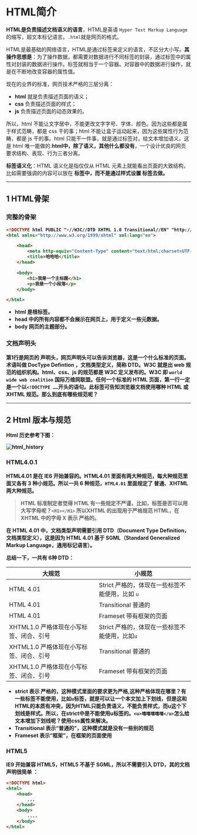 # HTML简介

**HTML是负责描述文档语义的语言**，HTML是英语 `Hyper Text Markup Language` 的缩写，超文本标记语言。`.html`就是网页的格式。

HTML是最基础的网络语言，HTML是通过标签来定义的语言，不区分大小写。**其操作思想是**：为了操作数据，都需要对数据进行不同标签的封装，通过标签中的属性对封装的数据进行操作。标签就相当于一个容器。对容器中的数据进行操作，就是在不断地改变容器的属性值。

现在的业界的标准，网页技术严格的三层分离：

- **html** 就是负责描述页面的语义；
- **css** 负责描述页面的样式；
- **js** 负责描述页面的动态效果的。

所以，html 不能让文字居中，不能更改文字字号、字体、颜色。因为这些都是属于样式范畴，都是 css 干的事；html 不能让盒子运动起来，因为这些属性行为范畴，都是 js 干的事。html 只能干一件事，就是通过标签对，给文本增加语义。这是 html 唯一能做的.**html中，除了语义，其他什么都没有**，一个设计优良的网页要求结构、表现、行为三者分离。

**标签语义化**：HTML 语义化是指仅仅从 HTML 元素上就能看出页面的大致结构，比如需要强调的内容可以放在 <strong> 标签中，而不是通过样式设置 <span> 标签去做。

---

## 1 HTML骨架

### 完整的骨架

```html
<!DOCTYPE html PUBLIC "-//W3C//DTD XHTML 1.0 Transitional//EN" "http://www.w3.org/TR/xhtml1/DTD/xhtml1-transitional.dtd">
<html xmlns="http://www.w3.org/1999/xhtml" xml:lang="en">

    <head>
        <meta http-equiv="Content-Type" content="text/html;charset=UTF-8">
        <title>哈哈哈</title>
    </head>

    <body>
        <h1>我是一个主标题</h1>
        <p>我是一个小段落</p>
    </body>

</html>
```

- html 是根标签。
- head 中的所有内容都不会展示在网页上，用于定义一些元数据。
- body 网页的主题部分。

### 文档声明头

第1行是网页的 **声明头**，网页声明头可以告诉浏览器，这是一个什么标准的页面。术语叫做 **DocType Defintion** ，文档类型定义，简称 DTD。**W3C** 就是出 web 规范的组织机构。html、css、js 的规范都是 W3C 定义发布的。W3C 即 `world wide web coalition` 国际万维网联盟。任何一个标准的 HTML 页面，第一行一定是一个以`<!DOCTYPE ……`开头的语句。此标签可告知浏览器文档使用哪种 HTML 或 XHTML 规范。那么到底有哪些规范呢？

---

## 2 Html 版本与规范

 Html 历史参考下图：

![html_history](index_files/html_history.png)

### HTML4.0.1

**HTML4.01** 是在 IE6 开始兼容的。HTML4.01 里面有两大种规范，每大种规范里面又各有 3 种小规范。所以一共 6 种规范，`HTML4.01` 里面规定了 **普通、XHTML** 两大种规范。

>HTML 标准制定者觉得 HTML 有一些规定不严谨，比如，标签是否可以用大写字母呢？`<H1></H1>` 所以XHTML 的出现用于严格规范 HTML，在 XHTML 中的字母 X 表示 **严格的**。

在 HTML 4.01 中，文档类型声明需要引用 DTD（Document Type Definition，文档类型定义），这是因为 HTML 4.01 基于 SGML（Standard Generalized Markup Language，通用标记语言）。

总结一下，一共有 6种 DTD：

大规范|小规范
---|---
HTML 4.01| Strict 严格的，体现在一些标签不能使用，比如 `u`
HTML 4.01| Transitional   普通的
HTML 4.01| Frameset     带有框架的页面
XHTML1.0 严格体现在小写标签、闭合、引号|Strict 严格的，体现在一些标签不能使用，比如`u`
XHTML1.0 严格体现在小写标签、闭合、引号|Transitional   普通的
XHTML1.0 严格体现在小写标签、闭合、引号|Frameset     带有框架的页面

- **strict** 表示 **严格的**，这种模式里面的要求更为严格,这种严格体现在哪里？有一些标签不能使用，比如`u`标签，就是可以让一个本文加上下划线，但是这和HTML的本质有冲突，因为HTML只能负责语义，不能负责样式，而u这个下划线是样式。所以，在strict中是不能使用u标签的。`<u>嘻嘻嘻嘻嘻</u>`怎么给文本增加下划线呢？使用css属性来解决。
- **Transitional** 表示“普通的”，这种模式就是没有一些别的规范
- **Frameset** 表示“框架”，在框架的页面使用

### HTML5

IE9 开始兼容 HTML5，HTML5 不基于 SGML，所以不需要引入 DTD，其的文档声明很简单 ：

```html
<!DOCTYPE html>
<html>
    <head>
        ...
    </head>
    <body>
        ....
    </body>
</html>
```
